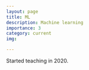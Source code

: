 ```yaml
---
layout: page
title: ML
description: Machine learning
importance: 3
category: current
img:

---
```


Started teaching in 2020.